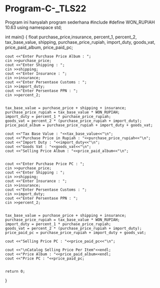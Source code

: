 # Program-C-_TLS22
Program ini hanyalah program sederhana
#include <iostream>
#define WON_RUPIAH 10.63
using namespace std;

int main()
{
    float purchase_price,insurance, percent_1, percent_2, tax_base_value,
    shipping, purchase_price_rupiah, import_duty, goods_vat, price_paid_album,
    price_paid_pc;
    
    cout <<"Enter Purchase Price Album : ";
    cin >>purchase_price;
    cout <<"Enter Shipping : ";
    cin >>shipping;
    cout <<"Enter Insurance : ";
    cin >>insurance;
    cout <<"Enter Persentase Customs : ";
    cin >>import_duty;
    cout <<"Enter Persentase PPN : ";
    cin >>percent_2;
    
    
    tax_base_value = purchase_price + shipping + insurance;
    purchase_price_rupiah = tax_base_value * WON_RUPIAH;
    import_duty = percent_1 * purchase_price_rupiah;
    goods_vat = percent_2 * (purchase_price_rupiah + import_duty);
    price_paid_album = purchase_price_rupiah + import_duty + goods_vat;
    
    cout <<"Tax Base Value : "<<tax_base_value<<"\n";
    cout <<"Purchase Price in Rupiah : "<<purchase_price_rupiah<<"\n";
    cout <<"Import Duty : "<<import_duty<<"\n";
    cout <<"Goods Vat : "<<goods_vat<<"\n";
    cout <<"Selling Price Album : "<<price_paid_album<<"\n";
    
    
    cout <<"Enter Purchase Price PC : ";
    cin >>purchase_price;
    cout <<"Enter Shipping : ";
    cin >>shipping;
    cout <<"Enter Insurance : ";
    cin >>insurance;
    cout <<"Enter Persentase Customs : ";
    cin >>import_duty;
    cout <<"Enter Persentase PPN : ";
    cin >>percent_2;
    
    
    tax_base_value = purchase_price + shipping + insurance;
    purchase_price_rupiah = tax_base_value * WON_RUPIAH;
    import_duty = percent_1 * purchase_price_rupiah;
    goods_vat = percent_2 * (purchase_price_rupiah + import_duty);
    price_paid_pc = purchase_price_rupiah + import_duty + goods_vat;
    
    cout <<"Selling Price PC : "<<price_paid_pc<<"\n";
    
    cout <<"\nCatalog Selling Price Per Item"<<endl;
    cout <<"Price Album : "<<price_paid_album<<endl;
    cout <<"Price PC : "<<price_paid_pc;


    return 0;
}
